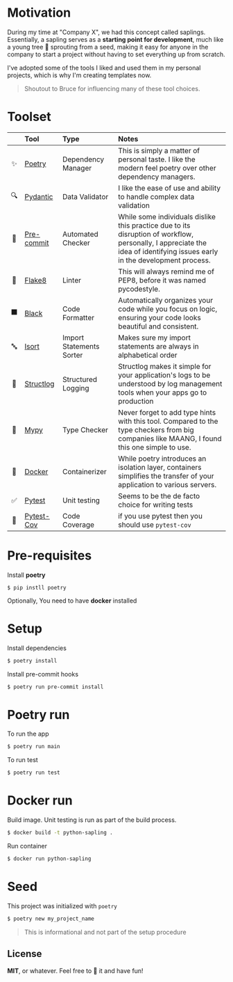 # Motivation

During my time at "Company X", we had this concept called saplings. Essentially, a sapling serves as a **starting point for development**, much like a young tree 🌱 sprouting from a seed, making it easy for anyone in the company to start a project without having to set everything up from scratch.

I've adopted some of the tools I liked and used them in my personal projects, which is why I'm creating templates now.

>Shoutout to Bruce for influencing many of these tool choices.

# Toolset

|      | Tool       | Type                     | Notes                                                                                                                                                                     |
|:----------:|:-----------|:-------------------------|:--------------------------------------------------------------------------------------------------------------------------------------------------------------------------|
| ✨         | [Poetry](https://python-poetry.org/)     | Dependency Manager       | This is simply a matter of personal taste. I like the modern feel poetry over other dependency managers.                                                                  |
| 🔍         | [Pydantic](https://docs.pydantic.dev/latest/)   | Data Validator           | I like the ease of use and ability to handle complex data validation                                                                                                      |
| 🔄         | [Pre-commit](https://pre-commit.com/) | Automated Checker        | While some individuals dislike this practice due to its disruption of workflow, personally, I appreciate the idea of identifying issues early in the development process. |
| 🚨         | [Flake8](https://flake8.pycqa.org/en/latest/)     | Linter                   | This will always remind me of PEP8, before it was named pycodestyle.                                                                                                      |
| ⬛         | [Black](https://black.readthedocs.io/en/stable/)      | Code Formatter           | Automatically organizes your code while you focus on logic, ensuring your code looks beautiful and consistent.                                                            |
| 🔤         | [Isort](https://pycqa.github.io/isort/)      | Import Statements Sorter | Makes sure my import statements are always in alphabetical order                                                                                                          |
| 📝         | [Structlog](https://www.structlog.org/en/stable/)  | Structured Logging       | Structlog makes it simple for your application's logs to be understood by log management tools when your apps go to production                                            |
| 🧪         | [Mypy](https://mypy.readthedocs.io/en/stable/)       | Type Checker             | Never forget to add type hints with this tool. Compared to the type checkers from big companies like MAANG, I found this one simple to use.                               |
| 🐳         | [Docker](https://www.docker.com/)     | Containerizer            | While poetry introduces an isolation layer, containers simplifies the transfer of your application to various servers.                                                        |
| ✅ | [Pytest](https://docs.pytest.org/en/8.0.x/) | Unit testing | Seems to be the de facto choice for writing tests |
| 💯 | [Pytest-Cov](https://pypi.org/project/pytest-cov/) | Code Coverage | if you use pytest then you should use `pytest-cov` |

# Pre-requisites

Install **poetry**
```
$ pip instll poetry
```
Optionally, You need to have **docker** installed

# Setup
Install dependencies
```bash
$ poetry install
```
Install pre-commit hooks
```bash
$ poetry run pre-commit install
```

# Poetry run
To run the app
```bash
$ poetry run main
```
To run test
```bash
$ poetry run test
```
# Docker run
Build image. Unit testing is run as part of the build process.
```bash
$ docker build -t python-sapling .
```
Run container
```bash
$ docker run python-sapling
```

# Seed
This project was initialized with `poetry`
```bash
$ poetry new my_project_name
```
> This is informational and not part of the setup procedure

## License
**MIT**, or whatever. Feel free to 🍴 it and have fun!
